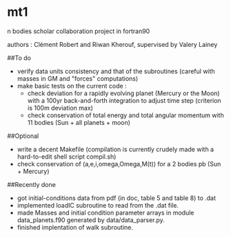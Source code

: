 # mt1
n bodies scholar collaboration project in fortran90

authors : Clément Robert and Riwan Kherouf, supervised by Valery Lainey

##To do

* verify data units consistency and that of the subroutines (careful with masses in GM and "forces" computations) 
* make basic tests on the current code :
  - check deviation for a rapidly evolving planet (Mercury or the Moon) with a 100yr back-and-forth integration to adjust time step (criterion is 100m deviation max)
  - check conservation of total energy and total angular momentum with 11 bodies (Sun + all planets + moon)

##Optional 

* write a decent Makefile (compilation is currently crudely made with a hard-to-edit shell script compil.sh)
* check conservation of (a,e,i,omega,Omega,M(t)) for a 2 bodies pb (Sun + Mercury)


##Recently done

* got initial-conditions data from pdf (in doc, table 5 and table 8) to .dat
* implemented loadIC subroutine to read from the .dat file.
* made Masses and initial condition parameter arrays in module data_planets.f90 generated by data/data_parser.py.
* finished implentation of walk subroutine.
